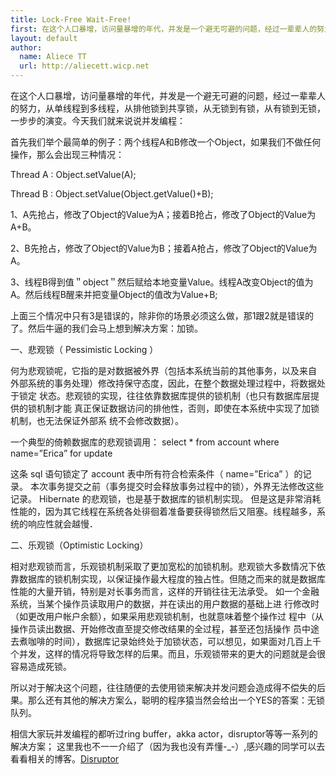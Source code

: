 ```yaml
---
title: Lock-Free Wait-Free!
first: 在这个人口暴增，访问量暴增的年代，并发是一个避无可避的问题，经过一辈辈人的努力，从单线程到多线程，从排他锁到共享锁，从无锁到有锁，从有锁到无锁，一步步的演变。
layout: default
author:
  name: Aliece TT
  url: http://aliecett.wicp.net
---
```


在这个人口暴增，访问量暴增的年代，并发是一个避无可避的问题，经过一辈辈人的努力，从单线程到多线程，从排他锁到共享锁，从无锁到有锁，从有锁到无锁，一步步的演变。今天我们就来说说并发编程：

首先我们举个最简单的例子：两个线程A和B修改一个Object，如果我们不做任何操作，那么会出现三种情况：

Thread A : Object.setValue(A);

Thread B : Object.setValue(Object.getValue()+B);

1、A先抢占，修改了Object的Value为A；接着B抢占，修改了Object的Value为A+B。

2、B先抢占，修改了Object的Value为B；接着A抢占，修改了Object的Value为A。

3、线程B得到值＂object＂然后赋给本地变量Value。线程A改变Object的值为A。然后线程B醒来并把变量Object的值改为Value+B;

上面三个情况中只有3是错误的，除非你的场景必须这么做，那1跟2就是错误的了。然后牛逼的我们会马上想到解决方案：加锁。

一、悲观锁（ Pessimistic Locking ）

何为悲观锁呢，它指的是对数据被外界（包括本系统当前的其他事务，以及来自 外部系统的事务处理）修改持保守态度，因此，在整个数据处理过程中，将数据处于锁定 状态。悲观锁的实现，往往依靠数据库提供的锁机制（也只有数据库层提供的锁机制才能 真正保证数据访问的排他性，否则，即使在本系统中实现了加锁机制，也无法保证外部系 统不会修改数据）。

一个典型的倚赖数据库的悲观锁调用： 
select * from account where name=”Erica” for update

这条 sql 语句锁定了 account 表中所有符合检索条件（ name=”Erica” ）的记录。 本次事务提交之前（事务提交时会释放事务过程中的锁），外界无法修改这些记录。 Hibernate 的悲观锁，也是基于数据库的锁机制实现。 但是这是非常消耗性能的，因为其它线程在系统各处徘徊着准备要获得锁然后又阻塞。线程越多，系统的响应性就会越慢．

二、乐观锁（Optimistic Locking）

相对悲观锁而言，乐观锁机制采取了更加宽松的加锁机制。悲观锁大多数情况下依 靠数据库的锁机制实现，以保证操作最大程度的独占性。但随之而来的就是数据库 性能的大量开销，特别是对长事务而言，这样的开销往往无法承受。 如一个金融系统，当某个操作员读取用户的数据，并在读出的用户数据的基础上进 行修改时（如更改用户帐户余额），如果采用悲观锁机制，也就意味着整个操作过 程中（从操作员读出数据、开始修改直至提交修改结果的全过程，甚至还包括操作 员中途去煮咖啡的时间），数据库记录始终处于加锁状态，可以想见，如果面对几百上千个并发，这样的情况将导致怎样的后果。而且，乐观锁带来的更大的问题就是会很容易造成死锁。

所以对于解决这个问题，往往随便的去使用锁来解决并发问题会造成得不偿失的后果。那么还有其他的解决方案么，聪明的程序猿当然会给出一个YES的答案：无锁队列。

相信大家玩并发编程的都听过ring buffer，akka actor，disruptor等等一系列的解决方案； 这里我也不一一介绍了（因为我也没有弄懂-_-）,感兴趣的同学可以去看看相关的博客。[Disruptor](http://www.cnblogs.com/gaiwen/articles/2952845.html)